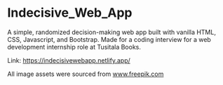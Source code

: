 # Indecisive_Web_App
A simple, randomized decision-making web app built with vanilla HTML, CSS, Javascript, and Bootstrap. Made for a coding interview for a web development internship role at Tusitala Books.

Link: https://indecisivewebapp.netlify.app/

All image assets were sourced from www.freepik.com
